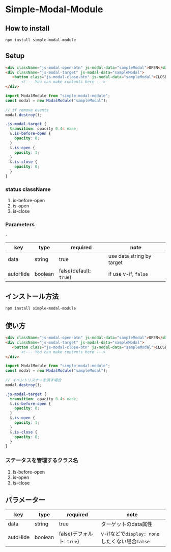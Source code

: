# Simple-Modal-Module
##    How to install
```bash
npm install simple-modal-module
```

##    Setup

 ```html
<div className="js-modal-open-btn" js-modal-data="sampleModal">OPEN</div>
<div className="js-modal-target" js-modal-data="sampleModal">
    <button class="js-modal-close-btn" js-modal-data="sampleModal">CLOSE</button>
        <!--- You can make contents here --->
</div>
```
      
```javascript
import ModalModule from "simple-modal-module";
const modal = new ModalModule("sampleModal");
            
// if remove events
modal.destroy();
```

```scss
.js-modal-target {
  transition: opacity 0.4s ease;
  &.is-before-open {
    opacity: 0;
  }
  &.is-open {
    opacity: 1;
  }
  &.is-close {
    opacity: 0;
  }
}
```

### status className
1. is-before-open
2. is-open
3. is-close

### Parameters
    - 
| key | type | required             | note                      |
|------|--------|----------------------|---------------------------|
| data | string | true                 | use data string by target |
| autoHide | boolean | false(default: `true`) | if use v-if, `false`      |
    
##    インストール方法
```bash
npm install simple-modal-module
```

##    使い方
 ```html
<div className="js-modal-open-btn" js-modal-data="sampleModal">OPEN</div>
<div className="js-modal-target" js-modal-data="sampleModal">
    <button class="js-modal-close-btn" js-modal-data="sampleModal">CLOSE</button>
        <!--- You can make contents here --->
</div>
```

```javascript
import ModalModule from "simple-modal-module";
const modal = new ModalModule("sampleModal");
            
// イベントリスナーを消す場合
modal.destroy();
```

```scss
.js-modal-target {
  transition: opacity 0.4s ease;
  &.is-before-open {
    opacity: 0;
  }
  &.is-open {
    opacity: 1;
  }
  &.is-close {
    opacity: 0;
  }
}
```

### ステータスを管理するクラス名
1. is-before-open
2. is-open
3. is-close

## パラメーター

| key      | type | required                                                | note                                 |
|----------|------|---------------------------------------------------------|--------------------------------------|
| data     | string | true                                                    | ターゲットのdata属性                         |
| autoHide | boolean | false(デフォルト: `true`) | v-ifなどで`display: none`したくない場合`false` |
